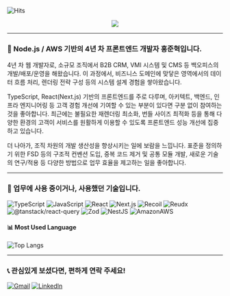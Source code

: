 ![Hits](https://hits.seeyoufarm.com/api/count/incr/badge.svg?url=https%3A%2F%2Fgithub.com%2Fato-m-a&count_bg=%2379C83D&title_bg=%23555555&icon=&icon_color=%23E7E7E7&title=hits&edge_flat=false)

<!-- Hello -->
<div align="center">
  <a href="https://ato-m-a.me">
    <img src="https://capsule-render.vercel.app/api?type=soft&color=auto&height=100&section=header&text=👋%20Hi%20there&fontSize=50&animation=blinking" />
  </a>
</div>

<hr />

### 👋 Node.js / AWS 기반의 4년 차 프론트엔드 개발자 홍준혁입니다.

4년 차 웹 개발자로, 소규모 조직에서 B2B CRM, VMI 시스템 및 CMS 등 백오피스의 개발/배포/운영을 해왔습니다. 이 과정에서, 비즈니스 도메인에 맞닿은 영역에서의 데이터 흐름 처리, 렌더링 전략 구성 등의 시스템 설계 경험을 쌓아왔습니다.

TypeScript, React(Next.js) 기반의 프론트엔드를 주로 다루며, 아키텍트, 백엔드, 인프라 엔지니어링 등 고객 경험 개선에 기여할 수 있는 부분이 있다면 구분 없이 참여하는 것을 좋아합니다. 최근에는 불필요한 재렌더링 최소화, 번들 사이즈 최적화 등을 통해 다양한 환경의 고객이 서비스를 원활하게 이용할 수 있도록 프론트엔드 성능 개선에 집중하고 있습니다.

더 나아가, 조직 차원의 개발 생산성을 향상시키는 일에 보람을 느낍니다. 표준을 정의하기 위한 FSD 등의 구조적 컨벤션 도입, 중복 코드 제거 및 공통 모듈 개발, 새로운 기술의 연구/적용 등 다양한 방법으로 업무 효율을 제고하는 일을 좋아합니다.

<hr />

<!-- Tech Stack -->
### 🌟 업무에 사용 중이거나, 사용했던 기술입니다.

![TypeScript](https://img.shields.io/badge/TypeScript-language-3178C6?logo=typescript)
![JavaScript](https://img.shields.io/badge/JavaScript-language-F7DF1E?logo=JavaScript)
![React](https://img.shields.io/badge/React-frontend-61DAFB?logo=React)
![Next.js](https://img.shields.io/badge/Next.js-frontend-000000?logo=nextdotjs)
![Recoil](https://img.shields.io/badge/Recoil-state-3577E5?logo=Recoil)
![Reudx](https://img.shields.io/badge/Redux-state-764ABC?logo=Redux)
![@tanstack/react-query](https://img.shields.io/badge/TanStack%20Query-state-FF4154?logo=reactquery)
![Zod](https://img.shields.io/badge/Zod-tools-3E67B1?logo=zod)
![NestJS](https://img.shields.io/badge/NestJS-backend-E0234D?logo=NestJS)
![AmazonAWS](https://img.shields.io/badge/AmazonAWS-cloud-232F3E?logo=amazonwebservices)

#### 📊 Most Used Language
![Top Langs](https://github-readme-stats.vercel.app/api/top-langs/?username=ato-m-a&layout=compact&theme=tokyonight)

<!-- #### 🏅 Baekjun solved rank -->
<!-- [![Solved.ac 프로필](http://mazassumnida.wtf/api/v2/generate_badge?boj=hjh2979)](https://solved.ac/hjh2979) -->
<!--![mazandi profile](http://mazandi.herokuapp.com/api?handle=hjh2979&theme=dark)-->

<hr />

<!-- Contact -->
### 📞 관심있게 보셨다면, 편하게 연락 주세요!

[![Gmail](https://img.shields.io/badge/%20-Send%20Mail-black?color=14171A&labelColor=ef5350&logo=gmail&logoColor=ffffff)](mailto:atomjh0295@gmail.com)
[![LinkedIn](https://img.shields.io/badge/%20-LinkedIn-black?color=14171A&labelColor=0077b5&logo=linkedin&logoColor=ffffff)](https://www.linkedin.com/in/hongjunhyuk/)
